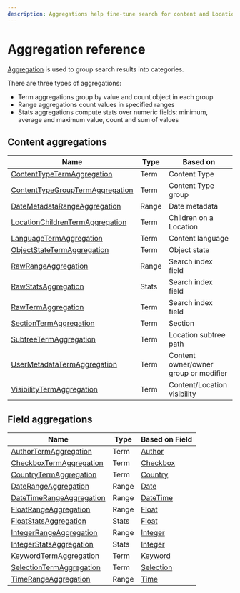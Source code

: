 ```yaml
---
description: Aggregations help fine-tune search for content and Locations by grouping results into categories.
---
```


# Aggregation reference

[Aggregation](search_api.md#aggregation) is used to group search results into categories.

There are three types of aggregations:

- Term aggregations group by value and count object in each group
- Range aggregations count values in specified ranges
- Stats aggregations compute stats over numeric fields: minimum, average and maximum value, count and sum of values

## Content aggregations

|Name | Type | Based on|
|---|---|---|
|[ContentTypeTermAggregation](contenttypeterm_aggregation.md) | Term | Content Type  |
|[ContentTypeGroupTermAggregation](contenttypegroupterm_aggregation.md) | Term | Content Type group |
|[DateMetadataRangeAggregation](datemetadatarange_aggregation.md) | Range | Date metadata |
|[LocationChildrenTermAggregation](locationchildrenterm_aggregation.md) | Term | Children on a Location |
|[LanguageTermAggregation](languageterm_aggregation.md) | Term | Content language |
|[ObjectStateTermAggregation](objectstateterm_aggregation.md) | Term | Object state |
|[RawRangeAggregation](rawrange_aggregation.md) | Range | Search index field |
|[RawStatsAggregation](rawstats_aggregation.md) | Stats | Search index field |
|[RawTermAggregation](rawterm_aggregation.md) | Term | Search index field |
|[SectionTermAggregation](sectionterm_aggregation.md) | Term | Section |
|[SubtreeTermAggregation](subtreeterm_aggregation.md) | Term | Location subtree path |
|[UserMetadataTermAggregation](usermetadataterm_aggregation.md) | Term | Content owner/owner group or modifier |
|[VisibilityTermAggregation](visibilityterm_aggregation.md) | Term | Content/Location visibility |

## Field aggregations

|Name | Type | Based on Field|
|---|---|---|
|[AuthorTermAggregation](authorterm_aggregation.md) | Term | [Author](authorfield.md) |
|[CheckboxTermAggregation](checkboxterm_aggregation.md) | Term |[Checkbox](checkboxfield.md)|
|[CountryTermAggregation](countryterm_aggregation.md) | Term |[Country](countryfield.md)|
|[DateRangeAggregation](daterange_aggregation.md) | Range |[Date](datefield.md)|
|[DateTimeRangeAggregation](datetimerange_aggregation.md) | Range |[DateTime](dateandtimefield.md)|
|[FloatRangeAggregation](floatrange_aggregation.md) | Range |[Float](floatfield.md)|
|[FloatStatsAggregation](floatstats_aggregation.md) | Stats |[Float](floatfield.md)|
|[IntegerRangeAggregation](integerrange_aggregation.md) | Range |[Integer](integerfield.md)|
|[IntegerStatsAggregation](integerstats_aggregation.md) | Stats |[Integer](integerfield.md)|
|[KeywordTermAggregation](keywordterm_aggregation.md) | Term |[Keyword](keywordfield.md)|
|[SelectionTermAggregation](selectionterm_aggregation.md) | Term |[Selection](selectionfield.md)|
|[TimeRangeAggregation](timerange_aggregation.md) | Range |[Time](timefield.md)|
